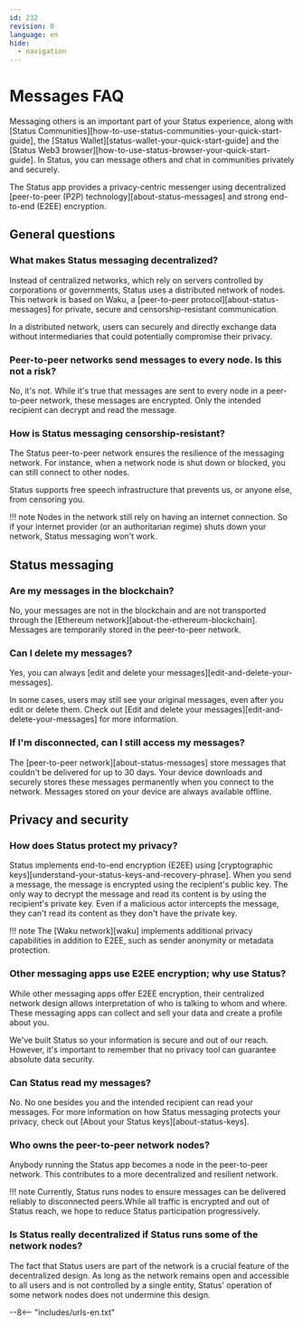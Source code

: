 ```yaml
---
id: 232
revision: 0
language: en
hide:
  - navigation
---
```


# Messages FAQ

Messaging others is an important part of your Status experience, along with [Status Communities][how-to-use-status-communities-your-quick-start-guide], the [Status Wallet][status-wallet-your-quick-start-guide] and the [Status Web3 browser][how-to-use-status-browser-your-quick-start-guide]. In Status, you can message others and chat in communities privately and securely.

The Status app provides a privacy-centric messenger using decentralized [peer-to-peer (P2P) technology][about-status-messages] and strong end-to-end (E2EE) encryption.

## General questions

### What makes Status messaging decentralized?

Instead of centralized networks, which rely on servers controlled by corporations or governments, Status uses a distributed network of nodes. This network is based on Waku, a [peer-to-peer protocol][about-status-messages] for private, secure and censorship-resistant communication.

In a distributed network, users can securely and directly exchange data without intermediaries that could potentially compromise their privacy.

### Peer-to-peer networks send messages to every node. Is this not a risk?

No, it's not. While it's true that messages are sent to every node in a peer-to-peer network, these messages are encrypted. Only the intended recipient can decrypt and read the message.

### How is Status messaging censorship-resistant?

The Status peer-to-peer network ensures the resilience of the messaging network. For instance, when a network node is shut down or blocked, you can still connect to other nodes.

Status supports free speech infrastructure that prevents us, or anyone else, from censoring you.

!!! note
    Nodes in the network still rely on having an internet connection. So if your internet provider (or an authoritarian regime) shuts down your network, Status messaging won't work.

## Status messaging

### Are my messages in the blockchain?

No, your messages are not in the blockchain and are not transported through the [Ethereum network][about-the-ethereum-blockchain]. Messages are temporarily stored in the peer-to-peer network.

### Can I delete my messages?

Yes, you can always [edit and delete your messages][edit-and-delete-your-messages].

In some cases, users may still see your original messages, even after you edit or delete them. Check out [Edit and delete your messages][edit-and-delete-your-messages] for more information.

### If I'm disconnected, can I still access my messages?

The [peer-to-peer network][about-status-messages] store messages that couldn't be delivered for up to 30 days. Your device downloads and securely stores these messages permanently when you connect to the network. Messages stored on your device are always available offline.

## Privacy and security

### How does Status protect my privacy?

Status implements end-to-end encryption (E2EE) using [cryptographic keys][understand-your-status-keys-and-recovery-phrase]. When you send a message, the message is encrypted using the recipient's public key. The only way to decrypt the message and read its content is by using the recipient's private key. Even if a malicious actor intercepts the message, they can't read its content as they don't have the private key.

!!! note
    The [Waku network][waku] implements additional privacy capabilities in addition to E2EE, such as sender anonymity or metadata protection.

### Other messaging apps use E2EE encryption; why use Status?

While other messaging apps offer E2EE encryption, their centralized network design allows interpretation of who is talking to whom and where. These messaging apps can collect and sell your data and create a profile about you.

We've built Status so your information is secure and out of our reach. However, it's important to remember that no privacy tool can guarantee absolute data security.

### Can Status read my messages?

No. No one besides you and the intended recipient can read your messages. For more information on how Status messaging protects your privacy, check out [About your Status keys][about-status-keys].

### Who owns the peer-to-peer network nodes?

Anybody running the Status app becomes a node in the peer-to-peer network. This contributes to a more decentralized and resilient network.

!!! note
    Currently, Status runs nodes to ensure messages can be delivered reliably to disconnected peers.While all traffic is encrypted and out of Status reach, we hope to reduce Status participation progressively.

### Is Status really decentralized if Status runs some of the network nodes?

The fact that Status users are part of the network is a crucial feature of the decentralized design. As long as the network remains open and accessible to all users and is not controlled by a single entity, Status' operation of some network nodes does not undermine this design.

--8<-- "includes/urls-en.txt"

